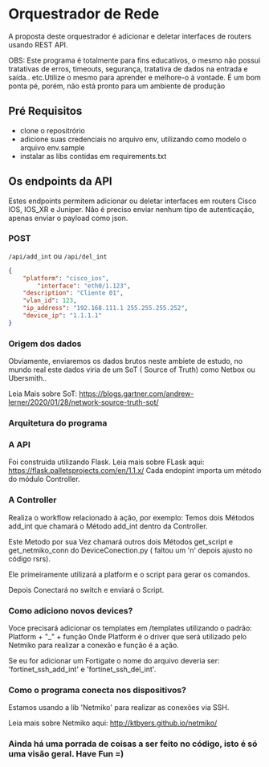 # Orquestrador de Rede
A proposta deste orquestrador é adicionar e deletar interfaces de routers usando REST API.

OBS: Este programa é totalmente para fins educativos, o mesmo não possui tratativas de erros, timeouts, segurança, tratativa de dados na entrada e saída.. etc.Utilize o mesmo para aprender e melhore-o á vontade. É um bom ponta pé, porém, não está pronto para um ambiente de produção

## Pré Requisitos
* clone o repositrório
* adicione suas credenciais no arquivo env, utilizando como modelo o arquivo env.sample
* instalar as libs contidas em requirements.txt

## Os endpoints da API
Estes endpoints permitem adicionar ou deletar interfaces em routers Cisco IOS, IOS_XR e Juniper. Não é preciso enviar nenhum tipo de autenticação, apenas enviar o payload como json.

### POST
`/api/add_int` ou `/api/del_int`
```json
{
	"platform": "cisco_ios",
        "interface": "eth0/1.123",
	"description": "Cliente 01",
	"vlan_id": 123,
	"ip_address": "192.168.111.1 255.255.255.252",
	"device_ip": "1.1.1.1"
}
```
### Origem dos dados
Obviamente, enviaremos os dados brutos neste ambiete de estudo, no mundo real este dados viria de um SoT ( Source of Truth) como Netbox ou Ubersmith..

Leia Mais sobre SoT: https://blogs.gartner.com/andrew-lerner/2020/01/28/network-source-truth-sot/

### Arquitetura do programa 
### A API
Foi construida utilizando Flask. Leia mais sobre FLask aqui: https://flask.palletsprojects.com/en/1.1.x/
Cada endopint importa um método do módulo Controller.

### A Controller
Realiza o workflow relacionado à ação, por exemplo:
Temos dois Métodos add_int que chamará o Método add_int dentro da Controller.

Este Metodo por sua Vez chamará outros dois Métodos get_script e get_netmiko_conn do DeviceConection.py ( faltou um 'n' depois ajusto no código rsrs).

Ele primeiramente utilizará a platform e o script para gerar os comandos.

Depois Conectará no switch e enviará o Script.

### Como adiciono novos devices?
Voce precisará adicionar os templates em /templates utilizando o padrão:
Platform + "_" + função
Onde Platform é o driver que será utilizado pelo Netmiko para realizar a conexão e função é a ação.

Se eu for adicionar um Fortigate o nome do arquivo deveria ser: 'fortinet_ssh_add_int' e 'fortinet_ssh_del_int'.

### Como o programa conecta nos dispositivos?
Estamos usando a lib 'Netmiko' para realizar as conexões via SSH.

Leia mais sobre Netmiko aqui: http://ktbyers.github.io/netmiko/

### Ainda há uma porrada de coisas a ser feito no código, isto é só uma visão geral. Have Fun =)
